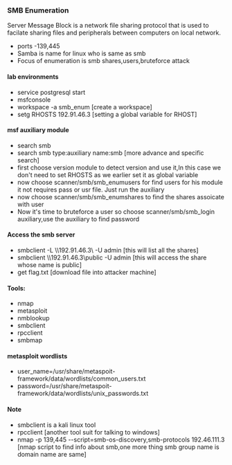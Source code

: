 ### SMB Enumeration
Server Message Block is a network file sharing protocol that is used to facilate sharing files and peripherals
between computers on local network.
- ports -139,445
- Samba is name for linux who is same as smb
- Focus of enumeration is smb shares,users,bruteforce attack 

#### lab environments
- service postgresql start
- msfconsole
- workspace -a smb_enum [create a workspace]
- setg RHOSTS 192.91.46.3 [setting a global variable for RHOST]
#### msf auxiliary module
- search smb 
- search smb type:auxiliary name:smb [more advance and specific search]
- first choose version module to detect version and use it,In this case we don't need to set RHOSTS as
   we earlier set it as global variable
- now choose scanner/smb/smb_enumusers for find users for his module it not requires pass or usr file.
   Just run the auxiliary
- now choose scanner/smb/smb_enumshares to find the shares assoicate with user 
- Now it's time to bruteforce a user so choose scanner/smb/smb_login auxiliary,use the auxiliary to find password
#### Access the smb server
- smbclient -L \\\\192.91.46.3\\ -U admin [this will list all the shares]
- smbclient \\\\192.91.46.3\\public -U admin [this will access the share whose name is public]
- get flag.txt [download file into attacker machine]
  
#### Tools:
- nmap
- metasploit
- nmblookup
- smbclient
- rpcclient
- smbmap

#### metasploit wordlists
- user_name=/usr/share/metaspoit-framework/data/wordlists/common_users.txt
- password=/usr/share/metaspoit-framework/data/wordlists/unix_passwords.txt

#### Note
- smbclient is a kali linux tool
- rpcclient [another tool suit for talking to windows]
- nmap -p 139,445 --script=smb-os-discovery,smb-protocols 192.46.111.3 [nmap script to find info about smb,one more thing smb group name is domain name are same]

